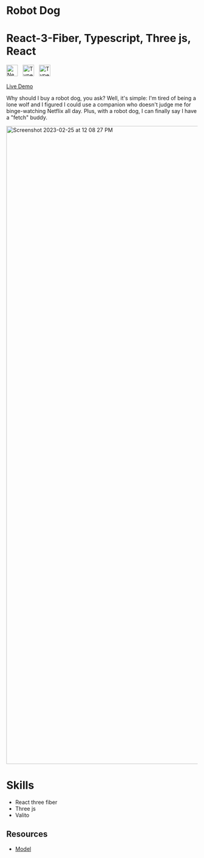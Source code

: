 # Robot Dog

# React-3-Fiber, Typescript, Three js, React

<img align="left" alt="NextJS" width="30px" style="padding-right:10px;" src="https://global.discourse-cdn.com/standard17/uploads/threejs/original/2X/e/e4f86d2200d2d35c30f7b1494e96b9595ebc2751.png" />

<img align="left" alt="TypeScript" width="30px" style="padding-right:10px;" src="https://www.vectorlogo.zone/logos/reactjs/reactjs-icon.svg" />

<img align="left" alt="TypeScript" width="30px" style="padding-right:10px;" src="https://cdn.jsdelivr.net/gh/devicons/devicon/icons/typescript/typescript-plain.svg" />

<br/>
<br/>

[Live Demo](https://threejs-yt.vercel.app/)

Why should I buy a robot dog, you ask? Well, it's simple: I'm tired of being a lone wolf and I figured I could use a companion who doesn't judge me for binge-watching Netflix all day. Plus, with a robot dog, I can finally say I have a "fetch" buddy.

<img width="1680" alt="Screenshot 2023-02-25 at 12 08 27 PM" src="https://user-images.githubusercontent.com/76642519/221346587-2e8b666a-fcc5-4ae8-bcd1-eb3ae3d0761f.png">

# Skills

-   React three fiber
-   Three js
-   Valito

## Resources
- [Model](https://sketchfab.com/3d-models/robot-cln-r-school-project-9a793a9293fb4ec89936aebfda8fc434)
